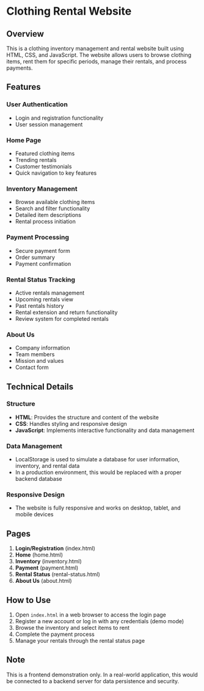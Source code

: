 # Clothing Rental Website

## Overview
This is a clothing inventory management and rental website built using HTML, CSS, and JavaScript. The website allows users to browse clothing items, rent them for specific periods, manage their rentals, and process payments.

## Features

### User Authentication
- Login and registration functionality
- User session management

### Home Page
- Featured clothing items
- Trending rentals
- Customer testimonials
- Quick navigation to key features

### Inventory Management
- Browse available clothing items
- Search and filter functionality
- Detailed item descriptions
- Rental process initiation

### Payment Processing
- Secure payment form
- Order summary
- Payment confirmation

### Rental Status Tracking
- Active rentals management
- Upcoming rentals view
- Past rentals history
- Rental extension and return functionality
- Review system for completed rentals

### About Us
- Company information
- Team members
- Mission and values
- Contact form

## Technical Details

### Structure
- **HTML**: Provides the structure and content of the website
- **CSS**: Handles styling and responsive design
- **JavaScript**: Implements interactive functionality and data management

### Data Management
- LocalStorage is used to simulate a database for user information, inventory, and rental data
- In a production environment, this would be replaced with a proper backend database

### Responsive Design
- The website is fully responsive and works on desktop, tablet, and mobile devices

## Pages
1. **Login/Registration** (index.html)
2. **Home** (home.html)
3. **Inventory** (inventory.html)
4. **Payment** (payment.html)
5. **Rental Status** (rental-status.html)
6. **About Us** (about.html)

## How to Use

1. Open `index.html` in a web browser to access the login page
2. Register a new account or log in with any credentials (demo mode)
3. Browse the inventory and select items to rent
4. Complete the payment process
5. Manage your rentals through the rental status page

## Note
This is a frontend demonstration only. In a real-world application, this would be connected to a backend server for data persistence and security.